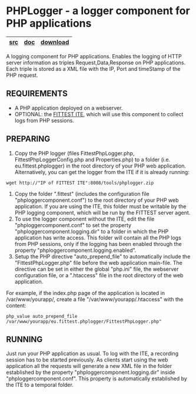 # PHPLogger - a logger component for PHP applications #

| [src](https://code.google.com/p/fittest/source/browse/trunk/ITE%20Components%20standalone/Logging%20and%20Reporting%20Tools/PHP/PHPLogger/v1) | [doc](https://googledrive.com/host/0B8DIOtn2sWX8cWVkclEyc280R2s/README.html) | [download](https://docs.google.com/file/d/0B-gYtYSYSFtncG5qS09fWkI0bGc/edit) |
|:----------------------------------------------------------------------------------------------------------------------------------------------|:-----------------------------------------------------------------------------|:-----------------------------------------------------------------------------|

A logging component for PHP applications. Enables the logging of HTTP server information as triples Request,Data,Response on PHP applications. Each triple is stored as a XML file with the IP, Port and timeStamp of the PHP request.

## REQUIREMENTS ##

  * A PHP application deployed on a webserver.
  * OPTIONAL: the [FITTEST ITE](https://code.google.com/p/fittest/wiki/FittestIte), which will use this component to collect logs from PHP sessions.

## PREPARING ##

  1. Copy the PHP logger (files FittestPhpLogger.php, FittestPhpLoggerConfig.php and Properties.php) to a folder (i.e. eu.fittest.phplogger) in the root directory of your PHP web application. Alternatively, you can get the logger from the ITE if it is already running:
```
wget http://"IP of FITTEST ITE":8008/tools/phplogger.zip
```
  1. Copy the folder ".fittest" (includes the configuration file "phploggercomponent.conf") to the root directory of your PHP web application. If you are using the ITE, this folder must be writable by the PHP logging component, which will be run by the FITTEST server agent.
  1. To use the logger component without the ITE, edit the file "phploggercomponent.conf" to set the property "phploggercomponent.logging.dir" to a folder in which the PHP application has write access. This folder will contain all the PHP logs from PHP sessions, only if the logging has been enabled through the property "phploggercomponent.logging.enabled".
  1. Setup the PHP directive "auto\_prepend\_file" to automatically include the "FittestPhpLogger.php" file before the web application main-file. The directive can be set in either the global "php.ini" file, the webserver configuration file, or a ".htaccess" file in the root directory of the web application.

For example, if the index.php page of the application is located in /var/www/yourapp/, create a file "/var/www/yourapp/.htaccess" with the content:
```
php_value auto_prepend_file  /var/www/yourapp/eu.fittest.phplogger/FittestPhpLogger.php"
```

## RUNNING ##

Just run your PHP application as usual. To log with the ITE, a recording session has to be started previously. As clients start using the web application all the requests will generate a new XML file in the folder established by the property "phploggercomponent.logging.dir" inside "phploggercomponent.conf". This property is automatically established by the ITE to a temporal folder.